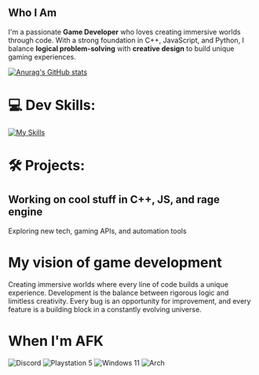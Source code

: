 ##  Who I Am

I'm a passionate **Game Developer** who loves creating immersive worlds through code. With a strong foundation in C++, JavaScript, and Python, I balance **logical problem-solving** with **creative design** to build unique gaming experiences. 

[![Anurag's GitHub stats](https://github-readme-stats.vercel.app/api?HandlePCIE=anuraghazra)]([https://github.com/anuraghazra/github-readme-stats](https://github.com/HandlePCIe/HandlePCIE/edit/main/README.md))

# 💻 Dev Skills:

[![My Skills](https://skillicons.dev/icons?i=py,cpp,c,js,asm)](https://skillicons.dev)

# 🛠 Projects:
## Working on cool stuff in C++, JS, and rage engine 
 Exploring new tech, gaming APIs, and automation tools


# My vision of game development



Creating immersive worlds where every line of code builds a unique experience. Development is the balance between rigorous logic and limitless creativity. Every bug is an opportunity for improvement, and every feature is a building block in a constantly evolving universe.

# When I'm AFK
![Discord](https://img.shields.io/badge/Discord-%235865F2.svg?style=for-the-badge&logo=discord&logoColor=white) ![Playstation 5](https://img.shields.io/badge/Playstation%205-003791?style=for-the-badge&logo=playstation-5&logoColor=white) ![Windows 11](https://img.shields.io/badge/Windows%2011-%230079d5.svg?style=for-the-badge&logo=Windows%2011&logoColor=white) ![Arch](https://img.shields.io/badge/Arch%20Linux-1793D1?logo=arch-linux&logoColor=fff&style=for-the-badge)
